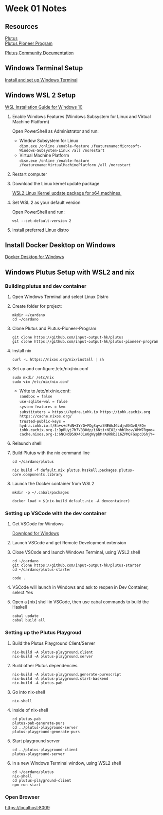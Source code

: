# Week 01 Notes  


## Resources  

[Plutus](https://github.com/input-output-hk/plutus)  
[Plutus Pioneer Program](https://github.com/input-output-hk/plutus-pioneer-program)  

[Plutus Community Documentation](https://docs.plutus-community.com/)  


## Windows Terminal Setup  

[Install and set up Windows Terminal](https://docs.microsoft.com/en-us/windows/terminal/get-started)  


## Windows WSL 2 Setup  

[WSL Installation Guide for Windows 10](https://docs.microsoft.com/en-us/windows/wsl/install-win10)  

1. Enable Windows Features (Windows Subsystem for Linux and Virtual Machine Platform)  

    Open PowerShell as Administrator and run:  
    
    - Window Subsystem for Linux  
    `dism.exe /online /enable-feature /featurename:Microsoft-Windows-Subsystem-Linux /all /norestart`  
    - Virtual Machine Platform  
    `dism.exe /online /enable-feature /featurename:VirtualMachinePlatform /all /norestart`  

2. Restart computer  

3. Download the Linux kernel update package

    [WSL2 Linux Kernel update package for x64 machines.](https://wslstorestorage.blob.core.windows.net/wslblob/wsl_update_x64.msi)  
    
4. Set WSL 2 as your default version  

    Open PowerShell and run:  
    
    `wsl --set-default-version 2`  

5. Install preferred Linux distro  


## Install Docker Desktop on Windows  

[Docker Desktop for Windows](https://desktop.docker.com/win/stable/amd64/Docker%20Desktop%20Installer.exe)  
  

## Windows Plutus Setup with WSL2 and nix  

### Building plutus and dev container  

1. Open Windows Terminal and select Linux Distro  

2. Create folder for project:  

    `mkdir ~/cardano`  
    `cd ~/cardano`  
    
3. Clone Plutus and Plutus-Pioneer-Program  

    `git clone https://github.com/input-output-hk/plutus`  
    `git clone https://github.com/input-output-hk/plutus-pioneer-program`  

4. Install nix  

    `curl -L https://nixos.org/nix/install | sh`  
  
5. Set up and configure /etc/nix/nix.conf  

    `sudo mkdir /etc/nix`  
    `sudo vim /etc/nix/nix.conf`  

    - Write to /etc/nix/nix.conf:  
    `sandbox = false`  
    `use-sqlite-wal = false`  
    `system-features = kvm`  
    `substituters = https://hydra.iohk.io https://iohk.cachix.org https://cache.nixos.org/`  
    `trusted-public-keys = hydra.iohk.io:f/Ea+s+dFdN+3Y/G+FDgSq+a5NEWhJGzdjvKNGv0/EQ= iohk.cachix.org-1:DpRUyj7h7V830dp/i6Nti+NEO2/nhblbov/8MW7Rqoo= cache.nixos.org-1:6NCHdD59X431o0gWypbMrAURkbJ16ZPMQFGspcDShjY=`  
    
6. Relaunch shell  
7. Build Plutus with the nix command line  

    `cd ~/cardano/plutus`  
    
    `nix build -f default.nix plutus.haskell.packages.plutus-core.components.library`  
    
8. Launch the Docker container from WSL2  

    `mkdir -p ~/.cabal/packages`  
    
    `docker load < $(nix-build default.nix -A devcontainer)`  
    

### Setting up VSCode with the dev container  

1. Get VSCode for Windows  

    [Download for Windows](https://code.visualstudio.com/sha/download?build=stable&os=win32-x64-user)  
    
2. Launch VSCode and get Remote Development extension  
3. Close VSCode and launch Windows Terminal, using WSL2 shell  

    `cd ~/cardano`  
    `git clone https://github.com/input-output-hk/plutus-starter`  
    `cd ~/cardano/plutus-starter`  
    
    `code .`  
    
4. VSCode will launch in Windows and ask to reopen in Dev Container, select Yes  
5. Open a [nix] shell in VSCode, then use cabal commands to build the Haskell  

    `cabal update`  
    `cabal build all`  
    

### Setting up the Plutus Playgroud  

1. Build the Plutus Playground Client/Server  

    `nix-build -A plutus-playground.client`  
    `nix-build -A plutus-playground.server`  
    
2. Build other Plutus dependencies  

    `nix-build -A plutus-playground.generate-purescript`  
    `nix-build -A plutus-playground.start-backend`  
    `nix-build -A plutus-pab`  

3. Go into nix-shell  

    `nix-shell`  
    
4. Inside of nix-shell  

    `cd plutus-pab`  
    `plutus-pab-generate-purs`  
    `cd ../plutus-playground-server`  
    `plutus-playground-generate-purs`  
    
5. Start playground server  

    `cd ../plutus-playground-client`  
    `plutus-playground-server`  
    
6. In a new Windows Terminal window, using WSL2 shell  

    `cd ~/cardano/plutus`  
    `nix-shell`  
    `cd plutus-playground-client`  
    `npm run start`  
    
### Open Browser  

[https://localhost:8009](https://localhost:8009/)  
